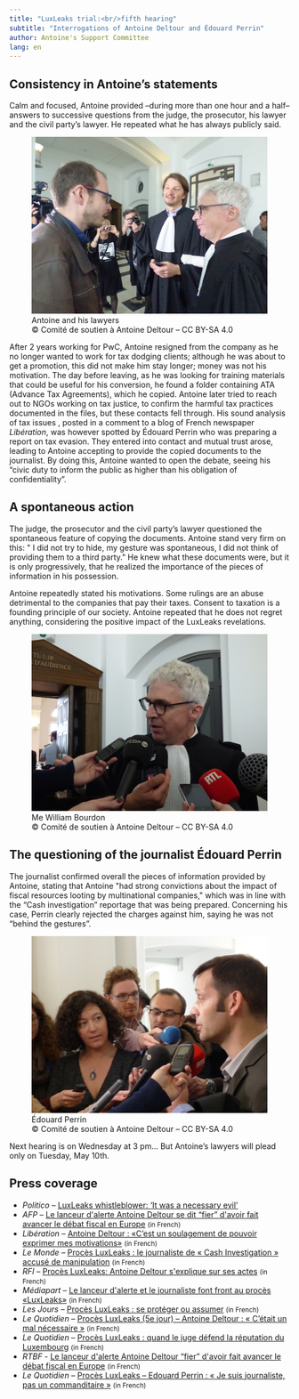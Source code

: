 ```yaml
---
title: "LuxLeaks trial:<br/>fifth hearing"
subtitle: "Interrogations of Antoine Deltour and Édouard Perrin"
author: Antoine's Support Committee
lang: en
---
```


## Consistency in Antoine’s statements

Calm and focused, Antoine provided –during more than one hour and a half– answers to successive questions from the judge, the prosecutor, his lawyer and the civil party’s lawyer. He repeated what he has always publicly said.

<figure>
  <img src="/images/news/2016-05-03-avocats.jpg" alt="Antoine Deltour, Philippe Penning, et William Bourdon"/>
  <figcaption>Antoine and his lawyers<br/>&copy; Comité de soutien à Antoine Deltour – CC BY-SA 4.0</figcaption>
</figure>

After 2 years working for PwC, Antoine resigned from the company as he no longer wanted to work for tax dodging clients; although he was about to get a promotion, this did not make him stay longer; money was not his motivation. The day before leaving, as he was looking for training materials that could be useful for his conversion, he found a folder containing ATA (Advance Tax Agreements), which he copied. Antoine later tried to reach out to NGOs working on tax justice, to confirm the harmful tax practices documented in the files, but these contacts fell through. His sound analysis of tax issues , posted in a comment to a blog of French newspaper _Libération_, was however spotted by Édouard Perrin who was preparing a report on tax evasion. They entered into contact and mutual trust arose, leading to Antoine accepting to provide the copied documents to the journalist. By doing this, Antoine wanted to open the debate, seeing his “civic duty to inform the public as higher than his obligation of confidentiality”.

## A spontaneous action

The judge, the prosecutor and the civil party’s lawyer questioned the spontaneous feature of copying the documents. Antoine stand very firm on this: " I did not try to hide, my gesture was spontaneous, I did not think of providing them to a third party." He knew what these documents were, but it is only progressively, that he realized the importance of the pieces of information in his possession.

Antoine repeatedly stated his motivations. Some rulings are an abuse detrimental to the companies that pay their taxes. Consent to taxation is a founding principle of our society. Antoine repeated that he does not regret anything, considering the positive impact of the LuxLeaks revelations.

<figure>
  <img src="/images/news/2016-05-03-bourdon.jpg" alt="Me William Bourdon, speaking to journalists"/>
  <figcaption>Me William Bourdon<br/>&copy; Comité de soutien à Antoine Deltour – CC BY-SA 4.0</figcaption>
</figure>

## The questioning of the journalist Édouard Perrin

The journalist confirmed overall the pieces of information provided by Antoine, stating that Antoine "had strong convictions about the impact of fiscal resources looting by multinational companies," which was in line with the “Cash investigation” reportage that was being prepared. Concerning his case, Perrin clearly rejected the charges against him, saying he was not “behind the gestures”.
 
<figure>
  <img src="/images/news/2016-05-03-perrin.jpg" alt="Édouard Perrin, interviewé à la sortie d'audience"/>
  <figcaption>Édouard Perrin<br/>&copy; Comité de soutien à Antoine Deltour – CC BY-SA 4.0</figcaption>
</figure>

Next hearing is on Wednesday at 3 pm... But Antoine’s lawyers will plead only on Tuesday, May 10th.  

## Press coverage

- _Politico_ – [LuxLeaks whistleblower: ‘It was a necessary evil'](http://www.politico.eu/article/luxleaks-whistleblower-it-was-a-necessary-evil-tax-luxembourg-antoine-deltour/)
- _AFP_ – [Le lanceur d'alerte Antoine Deltour se dit “fier” d'avoir fait avancer le débat fiscal en Europe](http://www.la-croix.com/Economie/Le-lanceur-alerte-Antoine-Deltour-fier-avoir-fait-avancer-debat-fiscal-Europe-2016-05-03-1300757625) <small>(in French)</small> 
- _Libération_ – [Antoine Deltour : «C’est un soulagement de pouvoir exprimer mes motivations»](http://www.liberation.fr/france/2016/05/03/antoine-deltour-c-est-un-soulagement-de-pouvoir-exprimer-mes-motivations_1450256) <small>(in French)</small>
- _Le Monde_ – [Procès LuxLeaks : le journaliste de « Cash Investigation » accusé de manipulation](http://www.lemonde.fr/evasion-fiscale/article/2016/05/03/proces-luxleaks-le-journaliste-de-cash-investigation-accuse-de-manipulation_4913036_4862750.html) <small>(in French)</small> 
- _RFI_ – [Procès LuxLeaks: Antoine Deltour s'explique sur ses actes](http://www.rfi.fr/europe/20160503-proces-luxleaks-antoine-deltour-luxembourg-lanceur-alerte) <small>(in French)</small> 
- _Médiapart_ – [Le lanceur d'alerte et le journaliste font front au procès «LuxLeaks»](https://www.mediapart.fr/journal/economie/030516/le-lanceur-dalerte-et-le-journaliste-font-front-au-proces-luxleaks) <small>(in French)</small> 
- _Les Jours_ – [Procès LuxLeaks : se protéger ou assumer](https://lesjours.fr/obsessions/la-grande-evasion/ep7-proces-peur) <small>(in French)</small> 
- _Le Quotidien_ – [Procès LuxLeaks (5e jour)  – Antoine Deltour : « C’était un mal nécessaire »](http://www.lequotidien.lu/affaire-luxleaks/proces-luxleaks-5e-jour-antoine-deltour-cetait-un-mal-necessaire/) <small>(in French)</small> 
- _Le Quotidien_ – [Procès LuxLeaks : quand le juge défend la réputation du Luxembourg](http://www.lequotidien.lu/affaire-luxleaks/proces-luxleaks-quand-le-juge-defend-la-reputation-du-luxembourg/) <small>(in French)</small> 
- _RTBF_ - [Le lanceur d'alerte Antoine Deltour “fier” d'avoir fait avancer le débat fiscal en Europe](http://www.rtbf.be/info/economie/detail_le-lanceur-d-alerte-antoine-deltour-se-dit-fier-d-avoir-fait-avancer-le-debat-fiscal-en-europe?id=9287064) <small>(in French)</small>
- _Le Quotidien_ – [Procès LuxLeaks – Edouard Perrin : « Je suis journaliste, pas un commanditaire »](http://www.lequotidien.lu/affaire-luxleaks/proces-luxleaks-edouard-perrin-je-suis-journaliste-pas-un-commanditaire/) <small>(in French)</small> 
